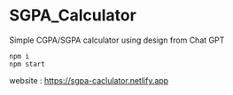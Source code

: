 ﻿# SGPA_Calculator

 Simple CGPA/SGPA calculator using design from Chat GPT
```
npm i
npm start
```

website : https://sgpa-caclulator.netlify.app
